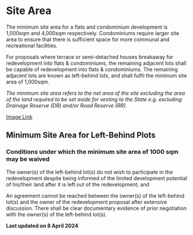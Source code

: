 # Site Area

The minimum site area for a flats and condominium development is 1,000sqm and 4,000sqm respectively. Condominiums require larger site area to ensure that there is sufficient space for more communal and recreational facilities.

For proposals where terrace or semi-detached houses breakaway for redevelopment into flats & condominiums, the remaining adjacent lots shall be capable of redevelopment into flats & condominiums. The remaining adjacent lots are known as left-behind lots, and shall fulfil the minimum site area of 1,000sqm.

*The minimum site area refers to the net area of the site excluding the area of the land required to be set aside for vesting to the State e.g. excluding Drainage Reserve (DR) and/or Road Reserve (RR)*.

[Image Link](https://www.ura.gov.sg/-/media/Corporate/Guidelines/Development-control/Flats-Condominiums/F02_Minimum_Site_Area.jpg?h=100%25&w=100%25)

## Minimum Site Area for Left-Behind Plots

<a href="#Site-Area-Conditions" class="collapsible collapsed" data-toggle="collapse"></a>

### Conditions under which the minimum site area of 1000 sqm may be waived

The owner(s) of the left-behind lot(s) do not wish to participate in the redevelopment despite being informed of the limited development potential of his/their land after it is left out of the redevelopment; and

An agreement cannot be reached between the owner(s) of the left-behind lot(s) and the owner of the redevelopment proposal after extensive discussion. There shall be clear documentary evidence of prior negotiation with the owner(s) of the left-behind lot(s).

**Last updated on 8 April 2024**
